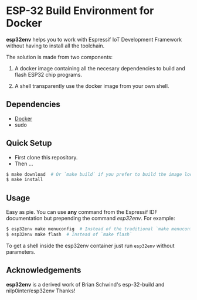 ESP-32 Build Environment for Docker
===================================

**esp32env** helps you to work with Espressif IoT Development Framework without
having to install all the toolchain.

The solution is made from two components:

1. A docker image containing all the necesary dependencies to build and flash
ESP32 chip programs.

2. A shell transparently use the docker image from your own shell.


Dependencies
------------
- [Docker](https://www.docker.com/products/docker-toolbox)
- sudo


Quick Setup
-----------
- First clone this repository.
- Then ...
```bash
$ make download  # Or `make build` if you prefer to build the image locally
$ make install
```


Usage
-----

Easy as pie. You can use **any** command from the Espressif IDF documentation
but prepending the command *esp32env*. For example:

```bash
$ esp32env make menuconfig  # Instead of the traditional `make menuconfig`
$ esp32env make flash  # Instead of `make flash`
```

To get a shell inside the esp32env container just run `esp32env` without
parameters.


Acknowledgements
----------------

**esp32env** is a derived work of Brian Schwind's esp-32-build and nilp0inter/esp32env
Thanks!
